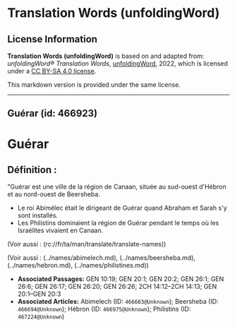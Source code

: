 # Translation Words (unfoldingWord)

## License Information

**Translation Words (unfoldingWord)** is based on and adapted from: _unfoldingWord® Translation Words_, [unfoldingWord](https://unfoldingword.org/utw), 2022, which is licensed under a [CC BY-SA 4.0 license](https://creativecommons.org/licenses/by-sa/4.0/legalcode.en).

This markdown version is provided under the same license.



--------------------------------

## Guérar (id: 466923)

Guérar
======

Définition :
------------

"Guérar est une ville de la région de Canaan, située au sud\-ouest d'Hébron et au nord\-ouest de Beersheba.

* Le roi Abimélec était le dirigeant de Guérar quand Abraham et Sarah s'y sont installés.
* Les Philistins dominaient la région de Guérar pendant le temps où les Israélites vivaient en Canaan.

(Voir aussi : (rc://fr/ta/man/translate/translate\-names))

(Voir aussi : (../names/abimelech.md), (../names/beersheba.md), (../names/hebron.md), (../names/philistines.md))

* **Associated Passages:** GEN 10:19; GEN 20:1; GEN 20:2; GEN 26:1; GEN 26:6; GEN 26:17; GEN 26:20; GEN 26:26; 2CH 14:12–2CH 14:13; GEN 20:1–GEN 20:3
* **Associated Articles:** Abimelech (ID: `466603@Unknown`); Beersheba (ID: `466694@Unknown`); Hébron (ID: `466975@Unknown`); Philistins (ID: `467224@Unknown`)

